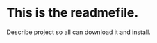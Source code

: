This is the readmefile.
=======================

Describe project so all can download it and install.
